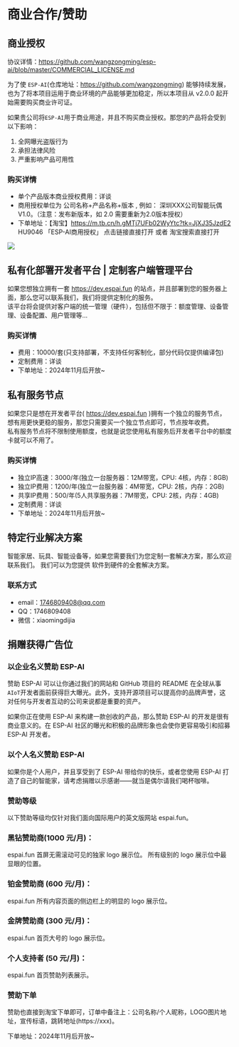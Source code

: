 # 商业合作/赞助
 

## 商业授权
 
协议详情：https://github.com/wangzongming/esp-ai/blob/master/COMMERCIAL_LICENSE.md

为了使 `ESP-AI`(仓库地址：https://github.com/wangzongming) 能够持续发展，也为了将本项目运用于商业环境的产品能够更加稳定，所以本项目从 v2.0.0 起开始需要购买商业许可证。

如果贵公司将`ESP-AI`用于商业用途，并且不购买商业授权。那您的产品将会受到以下影响：
1. 全网曝光盗版行为
2. 承担法律风险
3. 严重影响产品可用性

### 购买详情
- 单个产品版本商业授权费用：详谈
- 商用授权单位为 公司名称+产品名称+版本 , 例如： 深圳XXX公司智能玩偶V1.0。（注意：发布新版本，如 2.0 需要重新为2.0版本授权） 
- 下单地址：【淘宝】https://m.tb.cn/h.gMTj7UFb02WyYtc?tk=JjXJ35JzdE2 HU9046 「ESP-AI商用授权」
点击链接直接打开 或者 淘宝搜索直接打开
<img src="/images/sysq.jpg"/>

## 私有化部署开发者平台 | 定制客户端管理平台 

如果您想独立拥有一套 https://dev.espai.fun 的站点，并且部署到您的服务器上面，那么您可以联系我们，我们将提供定制化的服务。   
该平台将会提供对客户端的统一管理（硬件），包括但不限于：额度管理、设备管理、设备配置、用户管理等...
 

### 购买详情
- 费用：10000/套(只支持部署，不支持任何客制化，部分代码仅提供编译包)  
- 定制费用：详谈
- 下单地址：2024年11月后开放~


## 私有服务节点
如果您只是想在开发者平台( https://dev.espai.fun )拥有一个独立的服务节点，想有用更快更稳的服务，那您只需要买一个独立节点即可，节点按年收费。     
私有服务节点将不限制使用额度，也就是说您使用私有服务后开发者平台中的额度卡就可以不用了。

### 购买详情
- 独立IP高速：3000/年(独立一台服务器：12M带宽，CPU: 4核，内存：8GB)  
- 独立IP费用：1200/年(独立一台服务器：4M带宽，CPU: 2核，内存：2GB)  
- 共享IP费用：500/年(5人共享服务器：7M带宽，CPU: 2核，内存：4GB)  
- 定制费用：详谈
- 下单地址：2024年11月后开放~


## 特定行业解决方案

智能家居、玩具、智能设备等，如果您需要我们为您定制一套解决方案，那么欢迎联系我们。
我们可以为您提供 软件到硬件的全套解决方案。


### 联系方式
- email：1746809408@qq.com
- QQ：1746809408
- 微信：xiaomingdijia


## 捐赠获得广告位

### 以企业名义赞助 ESP-AI
赞助 ESP-AI 可以让你通过我们的网站和 GitHub 项目的 README 在全球从事`AIoT`开发者面前获得巨大曝光。此外，支持开源项目可以提高你的品牌声誉，这对任何与开发者互动的公司来说都是重要的资产。

如果你正在使用 ESP-AI 来构建一款创收的产品，那么赞助 ESP-AI 的开发是很有商业意义的。在 ESP-AI 社区的曝光和积极的品牌形象也会使你更容易吸引和招募 ESP-AI 开发者。


### 以个人名义赞助 ESP-AI
如果你是个人用户，并且享受到了 ESP-AI 带给你的快乐，或者您使用 ESP-AI 打造了自己的智能家，请考虑捐赠以示感谢——就当是偶尔请我们喝杯咖啡。 
 

### 赞助等级​
以下赞助等级均仅针对我们面向国际用户的英文版网站 espai.fun。

### 黑钻赞助商(1000 元/月)：
espai.fun 首屏无需滚动可见的独家 logo 展示位。
所有级别的 logo 展示位中最显眼的位置。
### 铂金赞助商 (600 元/月)： 
espai.fun 所有内容页面的侧边栏上的明显的 logo 展示位。 
### 金牌赞助商 (300 元/月)：
espai.fun 首页大号的 logo 展示位。  
### 个人支持者 (50 元/月)：
espai.fun 首页赞助列表展示。  

### 赞助下单
赞助也直接到淘宝下单即可，订单中备注上：公司名称/个人昵称，LOGO图片地址，宣传标语，跳转地址(https://xxx)。  

下单地址：2024年11月后开放~
